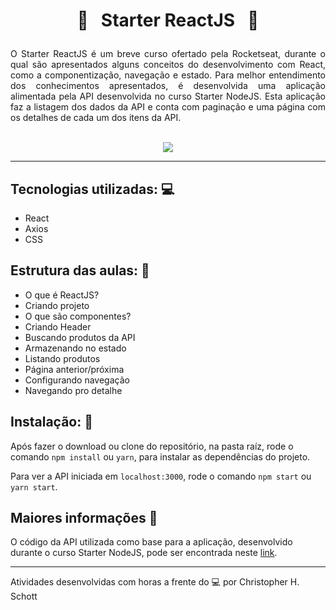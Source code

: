 # <p align="center"> :rocket: &nbsp; Starter ReactJS &nbsp; :rocket: </p>

<p align="justify">
O Starter ReactJS é um breve curso ofertado pela Rocketseat, durante o qual são apresentados alguns conceitos do desenvolvimento com React, como a componentização, navegação e estado. Para melhor entendimento dos conhecimentos apresentados, é desenvolvida uma aplicação alimentada pela API desenvolvida no curso Starter NodeJS. Esta aplicação faz a listagem dos dados da API e conta com paginação e uma página com os detalhes de cada um dos itens da API.
</p> <br />

<div align="center">
  <img src="https://upload.wikimedia.org/wikipedia/commons/thumb/a/a7/React-icon.svg/512px-React-icon.svg.png" />
</div>

<hr>

## Tecnologias utilizadas: :computer:
<ul>
  <li>React</li>
  <li>Axios</li>
  <li>CSS</li>
</ul>

## Estrutura das aulas: :pencil:
<ul>
  <li>O que é ReactJS?</li>
  <li>Criando projeto</li>
  <li>O que são componentes?</li>
  <li>Criando Header</li>
  <li>Buscando produtos da API</li>
  <li>Armazenando no estado</li>
  <li>Listando produtos</li>
  <li>Página anterior/próxima</li>
  <li>Configurando navegação</li>
  <li>Navegando pro detalhe</li>
</ul>

## Instalação: :rocket:

Após fazer o download ou clone do repositório, na pasta raíz, rode o comando `npm install` ou `yarn`, para instalar as dependências do projeto.

Para ver a API iniciada em `localhost:3000`, rode o comando `npm start` ou `yarn start`.

## Maiores informações :pencil:

O código da API utilizada como base para a aplicação, desenvolvido durante o curso Starter NodeJS, pode ser encontrada neste <a href="https://github.com/ChristopherHauschild/rocketseat-starter-nodejs/">link</a>.

<hr>

Atividades desenvolvidas com horas a frente do :computer: por Christopher H. Schott

